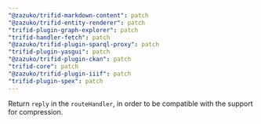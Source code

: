 ```yaml
---
"@zazuko/trifid-markdown-content": patch
"@zazuko/trifid-entity-renderer": patch
"trifid-plugin-graph-explorer": patch
"trifid-handler-fetch": patch
"@zazuko/trifid-plugin-sparql-proxy": patch
"trifid-plugin-yasgui": patch
"@zazuko/trifid-plugin-ckan": patch
"trifid-core": patch
"@zazuko/trifid-plugin-iiif": patch
"trifid-plugin-spex": patch
---
```


Return `reply` in the `routeHandler`, in order to be compatible with the support for compression.
